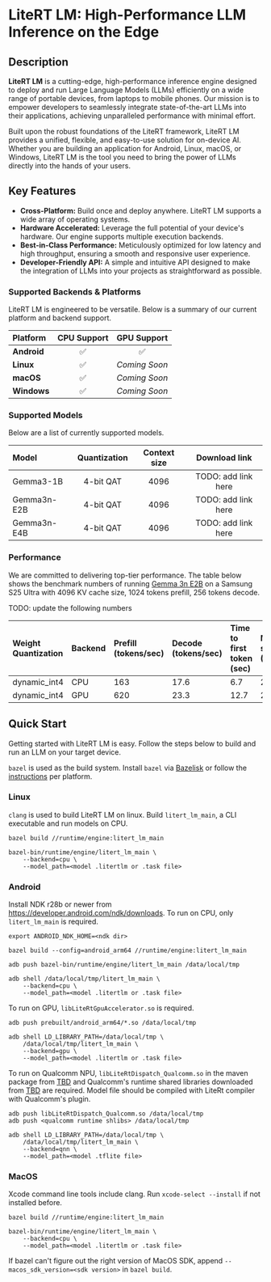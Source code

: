 # LiteRT LM: High-Performance LLM Inference on the Edge

## Description

**LiteRT LM** is a cutting-edge, high-performance inference engine designed to
deploy and run Large Language Models (LLMs) efficiently on a wide range of
portable devices, from laptops to mobile phones. Our mission is to empower
developers to seamlessly integrate state-of-the-art LLMs into their
applications, achieving unparalleled performance with minimal effort.

Built upon the robust foundations of the LiteRT framework, LiteRT LM provides a
unified, flexible, and easy-to-use solution for on-device AI. Whether you are
building an application for Android, Linux, macOS, or Windows, LiteRT LM is the
tool you need to bring the power of LLMs directly into the hands of your users.

## Key Features

*   **Cross-Platform:** Build once and deploy anywhere. LiteRT LM supports a
    wide array of operating systems.
*   **Hardware Accelerated:** Leverage the full potential of your device's
    hardware. Our engine supports multiple execution backends.
*   **Best-in-Class Performance:** Meticulously optimized for low latency and
    high throughput, ensuring a smooth and responsive user experience.
*   **Developer-Friendly API:** A simple and intuitive API designed to make the
    integration of LLMs into your projects as straightforward as possible.

### Supported Backends & Platforms

LiteRT LM is engineered to be versatile. Below is a summary of our current
platform and backend support.

Platform    | CPU Support | GPU Support
:---------- | :---------: | :-----------:
**Android** | ✅           | ✅
**Linux**   | ✅           | *Coming Soon*
**macOS**   | ✅           | *Coming Soon*
**Windows** | ✅           | *Coming Soon*

### Supported Models

Below are a list of currently supported models.

Model       | Quantization | Context size | Download link
:---------- | :----------: | :----------: | :-----------------:
Gemma3-1B   | 4-bit QAT    | 4096         | TODO: add link here
Gemma3n-E2B | 4-bit QAT    | 4096         | TODO: add link here
Gemma3n-E4B | 4-bit QAT    | 4096         | TODO: add link here

### Performance

We are committed to delivering top-tier performance. The table below shows the
benchmark numbers of running
[Gemma 3n E2B](https://huggingface.co/google/gemma-3n-E2B-it-litert-preview) on
a Samsung S25 Ultra with 4096 KV cache size, 1024 tokens prefill, 256 tokens
decode.

TODO: update the following numbers

Weight Quantization | Backend | Prefill (tokens/sec) | Decode (tokens/sec) | Time to first token (sec) | Model size (MB) | Peak RSS Memory (MB) | GPU Memory (MB)
:------------------ | :------ | :------------------- | :------------------ | :------------------------ | :-------------- | :------------------- | :--------------
dynamic_int4        | CPU     | 163                  | 17.6                | 6.7                       | 2991            | 2704                 | 193
dynamic_int4        | GPU     | 620                  | 23.3                | 12.7                      | 2991            | 3408                 | 3408

## Quick Start

Getting started with LiteRT LM is easy. Follow the steps below to build and run
an LLM on your target device.

`bazel` is used as the build system. Install `bazel` via
[Bazelisk](https://github.com/bazelbuild/bazelisk) or follow the
[instructions](https://bazel.build/install) per platform.

### Linux

`clang` is used to build LiteRT LM on linux. Build `litert_lm_main`, a CLI
executable and run models on CPU.

```
bazel build //runtime/engine:litert_lm_main

bazel-bin/runtime/engine/litert_lm_main \
    --backend=cpu \
    --model_path=<model .litertlm or .task file>
```

### Android

Install NDK r28b or newer from https://developer.android.com/ndk/downloads. To
run on CPU, only `litert_lm_main` is required.

```
export ANDROID_NDK_HOME=<ndk dir>

bazel build --config=android_arm64 //runtime/engine:litert_lm_main

adb push bazel-bin/runtime/engine/litert_lm_main /data/local/tmp

adb shell /data/local/tmp/litert_lm_main \
    --backend=cpu \
    --model_path=<model .litertlm or .task file>
```

To run on GPU, `libLiteRtGpuAccelerator.so` is required.

```
adb push prebuilt/android_arm64/*.so /data/local/tmp

adb shell LD_LIBRARY_PATH=/data/local/tmp \
    /data/local/tmp/litert_lm_main \
    --backend=gpu \
    --model_path=<model .litertlm or .task file>
```

To run on Qualcomm NPU, `libLiteRtDispatch_Qualcomm.so` in the maven package
from [TBD]() and Qualcomm's runtime shared libraries downloaded from [TBD]() are
required. Model file should be compiled with LiteRt compiler with Qualcomm's
plugin.

```
adb push libLiteRtDispatch_Qualcomm.so /data/local/tmp
adb push <qualcomm runtime shlibs> /data/local/tmp

adb shell LD_LIBRARY_PATH=/data/local/tmp \
    /data/local/tmp/litert_lm_main \
    --backend=qnn \
    --model_path=<model .tflite file>
```

### MacOS

Xcode command line tools include clang. Run `xcode-select --install` if not
installed before.

```
bazel build //runtime/engine:litert_lm_main

bazel-bin/runtime/engine/litert_lm_main \
    --backend=cpu \
    --model_path=<model .litertlm or .task file>
```

If bazel can't figure out the right version of MacOS SDK, append
`--macos_sdk_version=<sdk version>` in `bazel build`.
